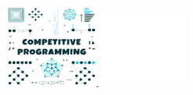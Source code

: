 <span >
	<a href="https://github.com/esix/competitive-programming">
		<img src="_files/competitive-programming.svg" width="180" height="160" alt="Click to see the source">
	</a>
</span>

<span>
	<a href="https://github.com/esix/esix.github.io/tree/master/source/demo/15">
		<img src="_files/15.svg" width="180" height="160" alt="Click to see the source">
	</a>
</span>

